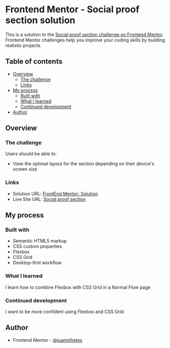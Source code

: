 # Frontend Mentor - Social proof section solution

This is a solution to the [Social proof section challenge on Frontend Mentor](https://www.frontendmentor.io/challenges/social-proof-section-6e0qTv_bA). Frontend Mentor challenges help you improve your coding skills by building realistic projects.

## Table of contents

- [Overview](#overview)
  - [The challenge](#the-challenge)
  - [Links](#links)
- [My process](#my-process)
  - [Built with](#built-with)
  - [What I learned](#what-i-learned)
  - [Continued development](#continued-development)
- [Author](#author)

## Overview

### The challenge

Users should be able to:

- View the optimal layout for the section depending on their device's screen size

### Links

- Solution URL: [FrontEnd Mentor: Solution](https://your-solution-url.com)
- Live Site URL: [Social proof section](https://juanmfretes.github.io/social-proof-section-main/)

## My process

### Built with

- Semantic HTML5 markup
- CSS custom properties
- Flexbox
- CSS Grid
- Desktop-first workflow

### What I learned

I learn how to combine Flexbox with CSS Grid in a Normal Flow page

### Continued development

I want to be more confident using Flexbox and CSS Grid

## Author

- Frontend Mentor - [@juanmfretes](https://www.frontendmentor.io/profile/juanmfretes)

